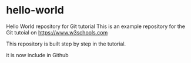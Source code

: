 # hello-world
Hello World repository for Git tutorial
This is an example repository for the Git tutoial on https://www.w3schools.com

This repository is built step by step in the tutorial.

it is now include in Github
